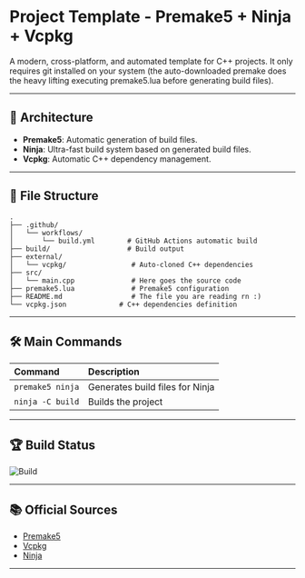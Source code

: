 
# Project Template - Premake5 + Ninja + Vcpkg

A modern, cross-platform, and automated template for C++ projects.
It only requires git installed on your system (the auto-downloaded premake does the heavy lifting executing premake5.lua before generating build files).

---

## 🚀 Architecture

- **Premake5**: Automatic generation of build files.
- **Ninja**: Ultra-fast build system based on generated build files.
- **Vcpkg**: Automatic C++ dependency management.

---

## 📄 File Structure

```plaintext
.
├── .github/
│   └── workflows/
│       └── build.yml        # GitHub Actions automatic build
├── build/                   # Build output
├── external/
│   └── vcpkg/                # Auto-cloned C++ dependencies
├── src/
│   └── main.cpp              # Here goes the source code
├── premake5.lua              # Premake5 configuration
├── README.md                 # The file you are reading rn :)
└── vcpkg.json			   # C++ dependencies definition
```

---

## 🛠️ Main Commands

| Command            | Description |
|:-------------------|:-----------|
| `premake5 ninja`   | Generates build files for Ninja |
| `ninja -C build`   | Builds the project |

---

## 🏆 Build Status

![Build](https://github.com/your_username/your_repo_name/actions/workflows/build.yml/badge.svg)

---

## 📚 Official Sources
- [Premake5](https://premake.github.io/)
- [Vcpkg](https://vcpkg.io)
- [Ninja](https://ninja-build.org/)

---
